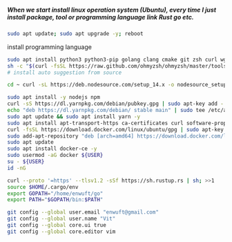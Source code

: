##### When we start install linux operation system (Ubuntu), every time I just install package, tool or programming language link Rust go etc.

```bash
sudo apt update; sudo apt upgrade -y; reboot
```
install programming language
```bash
sudo apt install python3 python3-pip golang clang cmake git zsh curl wget nvim -y
sh -c "$(curl -fsSL https://raw.github.com/ohmyzsh/ohmyzsh/master/tools/install.sh)"
# install auto suggestion from source
```

```bash
cd ~ curl -sL https://deb.nodesource.com/setup_14.x -o nodesource_setup.sh; bash nodesource_setup.sh
```
```bash
sudo apt install -y nodejs npm
curl -sS https://dl.yarnpkg.com/debian/pubkey.gpg | sudo apt-key add -
echo "deb https://dl.yarnpkg.com/debian/ stable main" | sudo tee /etc/apt/sources.list.d/yarn.list
sudo apt update && sudo apt install yarn -y
sudo apt install apt-transport-https ca-certificates curl software-properties-common -y
curl -fsSL https://download.docker.com/linux/ubuntu/gpg | sudo apt-key add -
sudo add-apt-repository "deb [arch=amd64] https://download.docker.com/linux/ubuntu focal stable"
sudo apt update
sudo apt install docker-ce -y
sudo usermod -aG docker ${USER}
su - ${USER}
id -nG
```
```bash
curl --proto '=https' --tlsv1.2 -sSf https://sh.rustup.rs | sh; >>1
source $HOME/.cargo/env
export GOPATH="/home/enwuft/go"
export PATH="$GOPATH/bin:$PATH"
```

```bash
git config --global user.email "enwuft@gmail.com"
git config --global user.name "Vit"
git config --global core.ui true
git config --global core.editor vim
```

